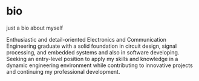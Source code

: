 # bio
just a bio about myself

Enthusiastic and detail-oriented Electronics and Communication Engineering graduate with a solid foundation in circuit design, signal processing, and embedded systems and also in software developing. Seeking an entry-level position to apply my skills and knowledge in a dynamic engineering environment while contributing to innovative projects and continuing my professional development.
